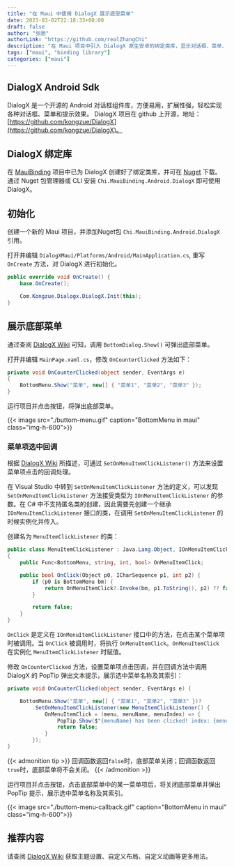 ```yaml
---
title: "在 Maui 中使用 DialogX 展示底部菜单"
date: 2023-03-02T22:18:33+08:00
draft: false
author: "张驰"
authorLink: "https://github.com/realZhangChi"
description: "在 Maui 项目中引入 DialogX 原生安卓的绑定类库，显示对话框、菜单、提示效果、输入框"
tags: ["maui", "binding library"]
categories: ["maui"]
---
```


## DialogX Android Sdk

DialogX 是一个开源的 Android 对话框组件库，方便易用，扩展性强，轻松实现各种对话框、菜单和提示效果。
DialogX 项目在 github 上开源，地址：[https://github.com/kongzue/DialogX](https://github.com/kongzue/DialogX)。

## DialogX 绑定库

在 [MauiBinding](https://github.com/realZhangChi/MauiBinding) 项目中已为 DialogX 创建好了绑定类库，并可在 [Nuget](https://www.nuget.org/packages/Chi.MauiBinding.Android.DialogX) 下载。通过 Nuget 包管理器或 CLI 安装 `Chi.MauiBinding.Android.DialogX` 即可使用 DialogX。

## 初始化

创建一个新的 Maui 项目，并添加Nuget包 `Chi.MauiBinding.Android.DialogX` 引用。

打开并编辑 `DialogXMaui/Platforms/Android/MainApplication.cs`, 重写 `OnCreate` 方法，对 DialogX 进行初始化。

``` csharp
public override void OnCreate() {
    base.OnCreate();

    Com.Kongzue.Dialogx.DialogX.Init(this);
}
```

## 展示底部菜单

通过查阅 [DialogX Wiki](https://github.com/kongzue/DialogX/wiki/%E5%BA%95%E9%83%A8%E5%AF%B9%E8%AF%9D%E6%A1%86-BottomDialog-%E5%92%8C%E5%BA%95%E9%83%A8%E8%8F%9C%E5%8D%95-BottomMenu) 可知，调用 `BottomDialog.Show()` 可弹出底部菜单。

打开并编辑 `MainPage.xaml.cs`，修改 `OnCounterClicked` 方法如下：

``` csharp
private void OnCounterClicked(object sender, EventArgs e)
{
    BottomMenu.Show("菜单", new[] { "菜单1", "菜单2", "菜单3" });
}
```

运行项目并点击按钮，将弹出底部菜单。

{{< image src="./buttom-menu.gif" caption="BottomMenu in maui" class="img-h-600">}}

### 菜单项选中回调

根据 [DialogX Wiki](https://github.com/kongzue/DialogX/wiki/%E5%BA%95%E9%83%A8%E5%AF%B9%E8%AF%9D%E6%A1%86-BottomDialog-%E5%92%8C%E5%BA%95%E9%83%A8%E8%8F%9C%E5%8D%95-BottomMenu#%E6%98%BE%E7%A4%BA%E4%B8%80%E4%B8%AA%E5%BA%95%E9%83%A8%E8%8F%9C%E5%8D%95) 所描述，可通过 `SetOnMenuItemClickListener()` 方法来设置菜单项点击的回调处理。

在 Visual Studio 中转到 `SetOnMenuItemClickListener` 方法的定义，可以发现 `SetOnMenuItemClickListener` 方法接受类型为 `IOnMenuItemClickListener` 的参数。在 C# 中不支持匿名类的创建，因此需要先创建一个继承 `IOnMenuItemClickListener` 接口的类，在调用 `SetOnMenuItemClickListener` 的时候实例化并传入。

创建名为 `MenuItemClickListener` 的类：

``` csharp
public class MenuItemClickListener : Java.Lang.Object, IOnMenuItemClickListener
{
    public Func<BottomMenu, string, int, bool> OnMenuItemClick;

    public bool OnClick(Object p0, ICharSequence p1, int p2) {
        if (p0 is BottomMenu bm) {
            return OnMenuItemClick?.Invoke(bm, p1.ToString(), p2) ?? false;
        }

        return false;
    }
}
```

`OnClick` 是定义在 `IOnMenuItemClickListener` 接口中的方法，在点击某个菜单项时被调用。当 `OnClick` 被调用时，将执行 `OnMenuItemClick`。`OnMenuItemClick` 在实例化 `MenuItemClickListener` 时赋值。

修改 `OnCounterClicked` 方法，设置菜单项点击回调，并在回调方法中调用 DialogX 的 PopTip 弹出文本提示，展示选中菜单名称及其索引：

``` csharp
private void OnCounterClicked(object sender, EventArgs e) {

    BottomMenu.Show("菜单", new[] { "菜单1", "菜单2", "菜单3" })?
        .SetOnMenuItemClickListener(new MenuItemClickListener() {
            OnMenuItemClick = (menu, menuName, menuIndex) => {
                PopTip.Show($"{menuName} has been clicked! index: {menuIndex}");
                return false;
            }
        });
}
```

{{< admonition tip >}}
回调函数返回`false`时，底部菜单关闭；回调函数返回`true`时，底部菜单将不会关闭。
{{< /admonition >}}

运行项目并点击按钮，点击底部菜单中的某一菜单项后，将关闭底部菜单并弹出 PopTip 提示，展示选中菜单名称及其索引。

{{< image src="./buttom-menu-callback.gif" caption="BottomMenu in maui" class="img-h-600">}}

## 推荐内容

请查阅 [DialogX Wiki](https://github.com/kongzue/DialogX/wiki/%E5%BA%95%E9%83%A8%E5%AF%B9%E8%AF%9D%E6%A1%86-BottomDialog-%E5%92%8C%E5%BA%95%E9%83%A8%E8%8F%9C%E5%8D%95-BottomMenu) 获取主题设置、自定义布局、自定义动画等更多用法。
